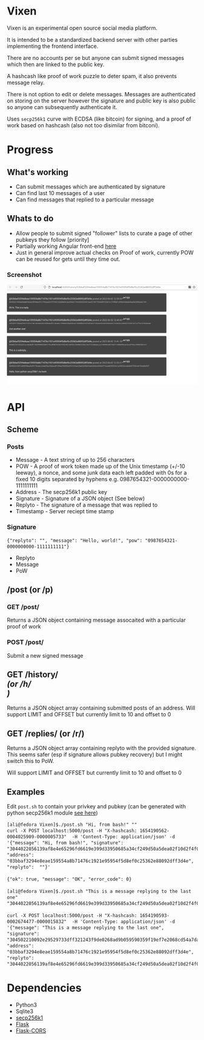# Vixen

Vixen is an experimental open source social media platform.

It is intended to be a standardized backend server with other parties implementing the frontend interface.

There are no accounts per se but anyone can submit signed messages which then are linked to the public key.

A hashcash like proof of work puzzle to deter spam, it also prevents message relay.

There is not option to edit or delete messages. Messages are authenticated on storing on the server however the signature and public key is also public so anyone can subsequently authenticate it.

Uses `secp256k1` curve with ECDSA (like bitcoin) for signing, and a proof of work based on hashcash (also not too disimilar from bitconi).

# Progress

## What's working
* Can submit messages which are authenticated by signature
* Can find last 10 messages of a user
* Can find messages that replied to a particular message
## Whats to do
* Allow people to submit signed "follower" lists to curate a page of other pubkeys they follow [priority]
* Partially working Angular front-end [here](https://github.com/ali-raheem/vixen-ng)
* Just in general improve actual checks on Proof of work, currently POW can be reused for gets until they time out.

### Screenshot
![Screenshot of vixen-ng](Screenshot.png)

# API

## Scheme

### Posts
* Message - A text string of up to 256 characters
* POW - A proof of work token made up of the Unix timestamp (+/-10 leeway), a nonce, and some junk data each left padded with 0s for a fixed 10 digits separated by hyphens e.g. 0987654321-0000000000-1111111111
* Address - The secp256k1 public key
* Signature - Signature of a JSON object (See below)
* Replyto - The signature of a message that was replied to
* Timestamp - Server reciept time stamp

### Signature

```
{"replyto": "", "message": "Hello, world!", "pow": "0987654321-0000000000-1111111111"}
```
* Replyto
* Message
* PoW

## /post (or /p)
### GET /post/<POW>
Returns a JSON object containing message assocaited with a particular proof of work
### POST /post/
Submit a new signed message

## GET /history/<address> (or /h/<address>)
Returns a JSON object array containing submitted posts of an address.
Will support LIMIT and OFFSET but currently limit to 10 and offset to 0

## GET /replies/<sig> (or /r/<sig>)
Returns a JSON object array containing replyto with the provided signature. This seems safer (esp if signature allows pubkey recovery) but I might switch this to PoW.

Will support LIMIT and OFFSET but currently limit to 10 and offset to 0

## Examples
Edit `post.sh` to contain your privkey and pubkey (can be generated with python secp256k1 module [see here](https://pypi.org/project/secp256k1/))
```
[ali@fedora Vixen]$./post.sh "Hi, from bash!" ""
curl -X POST localhost:5000/post -H "X-hashcash: 1654190562-0004025909-0000005733"  -H 'Content-Type: application/json' -d '{"message": "Hi, from bash!", "signature": "3044022056139af8e4e65296fd6619e399d33950685a34cf249d50a5dea02f10d2f4f00b022035ab62cf378abf0a76fc26a357b5ef876f14dc1f478707cd5af5157c29b0b19e", "address": "03bbaf3294e8eae159554a8b71476c1921e95954f5d8ef0c25362e88092dff3d4e", "replyto":  ""}'

{"ok": true, "message": "OK", "error_code": 0}

[ali@fedora Vixen]$./post.sh "This is a message replying to the last one" "3044022056139af8e4e65296fd6619e399d33950685a34cf249d50a5dea02f10d2f4f00b022035ab62cf378abf0a76fc26a357b5ef876f14dc1f478707cd5af5157c29b0b19e"

curl -X POST localhost:5000/post -H "X-hashcash: 1654190593-0002674477-0000015832"  -H 'Content-Type: application/json' -d '{"message": "This is a message replying to the last one", "signature": "304502210092e29529733dff321243f9de0268ad9b059590359f19ef7e2068cd54a7daa08602207853ca50c8faf27b30d93ddc6ecb7fec9b9564e5aff7a6180152cf5f644ef179", "address": "03bbaf3294e8eae159554a8b71476c1921e95954f5d8ef0c25362e88092dff3d4e", "replyto":  "3044022056139af8e4e65296fd6619e399d33950685a34cf249d50a5dea02f10d2f4f00b022035ab62cf378abf0a76fc26a357b5ef876f14dc1f478707cd5af5157c29b0b19e"}'
```

# Dependencies

* Python3
* Sqlite3
* [secp256k1](https://pypi.org/project/secp256k1/)
* [Flask](https://pypi.org/project/Flask/)
* [Flask-CORS](https://pypi.org/project/Flask-Cors/)